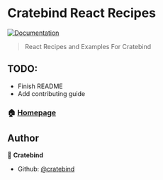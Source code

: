 # Cratebind React Recipes
[![Documentation](https://img.shields.io/badge/documentation-yes-brightgreen.svg)](https://cratebind-react-recipes.netlify.com/)

> React Recipes and Examples For Cratebind

## TODO:
- Finish README
- Add contributing guide

### 🏠 [Homepage](https://cratebind-react-recipes.netlify.com/)

## Author

👤 **Cratebind**

* Github: [@cratebind](https://github.com/cratebind)